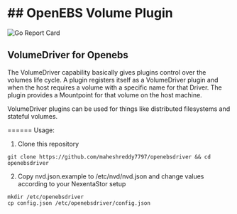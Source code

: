 # ## OpenEBS Volume Plugin
![Go Report Card](https://goreportcard.com/badge/github.com/maheshreddy7797/openebsdriver)

## VolumeDriver for Openebs

The VolumeDriver capability basically gives plugins control over the volumes life cycle. A plugin registers itself as a VolumeDriver plugin and when the host requires a volume with a specific name for that Driver. The plugin provides a Mountpoint for that volume on the host machine.

VolumeDriver plugins can be used for things like distributed filesystems and stateful volumes.





 
======
Usage:
1) Clone this repository
```
git clone https://github.com/maheshreddy7797/openebsdriver && cd openebsdriver
```
2) Copy nvd.json.example to /etc/nvd/nvd.json and change values according to your NexentaStor setup
```
mkdir /etc/openebsdriver
cp config.json /etc/openebsdriver/config.json
```

